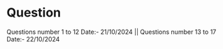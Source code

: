 # Question
Questions number 1 to 12  Date:- 21/10/2024
||
Questions number 13 to 17  Date:- 22/10/2024
